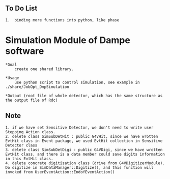 
##  To Do List

    1.  binding more functions into python, like phase


#   Simulation  Module of Dampe software

    *Goal
        create one shared library.

    *Usage
        use python script to control simulation, see example in ./share/JobOpt_DmpSimulation

    *Output (root file of whole detector, which has the same structure as the output file of Rdc)

##  Note

    1. if we have set Sensitive Detector, we don't need to write user Stepping Action class.
    2. delete class SimSubDetHit : public G4VHit, since we have wrotten EvtHit class in Event package, we used EvtHit collection in Sensitive Detector class
    3. delete class SimSubDetDigi : public G4VDigi, since we have wrotten EvtHit class, and there is a data member could save digits information in this EvtHit class.
    4. delete concrete digitization class (drive from G4VDigitizerModule). Do digitize in SimDataManager::Digitize(), and this function will invoked from UserEventAction::EndofEventAction()


